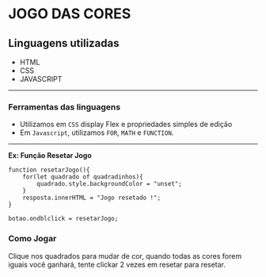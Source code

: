 # JOGO DAS CORES

## Linguagens utilizadas
- HTML
- CSS
- JAVASCRIPT
---
### Ferramentas das linguagens 

- Utilizamos em `CSS` display Flex e propriedades simples de edição
- Em `Javascript`, utilizamos `FOR`, `MATH` e `FUNCTION`.
---
**Ex: Função Resetar Jogo**
~~~
function resetarJogo(){
    for(let quadrado of quadradinhos){
        quadrado.style.backgroundColor = "unset";
    }
    resposta.innerHTML = "Jogo resetado !";
}

botao.ondblclick = resetarJogo;
~~~
### Como Jogar
Clique nos quadrados para mudar de cor, quando todas as cores forem iguais você ganhará, tente clickar 2 vezes em resetar para resetar.